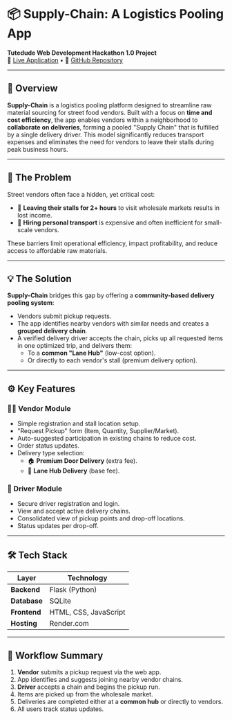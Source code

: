 # 📦 Supply-Chain: A Logistics Pooling App

**Tutedude Web Development Hackathon 1.0 Project**  
🔗 [Live Application](https://supplychain-ry30.onrender.com) • 📁 [GitHub Repository](https://github.com/Kanikaravi-29/Supplychain.git)

---

## 📌 Overview

**Supply-Chain** is a logistics pooling platform designed to streamline raw material sourcing for street food vendors. Built with a focus on **time and cost efficiency**, the app enables vendors within a neighborhood to **collaborate on deliveries**, forming a pooled "Supply Chain" that is fulfilled by a single delivery driver. This model significantly reduces transport expenses and eliminates the need for vendors to leave their stalls during peak business hours.

---

## 🧩 The Problem

Street vendors often face a hidden, yet critical cost:  
- 🚶 **Leaving their stalls for 2+ hours** to visit wholesale markets results in lost income.  
- 🚚 **Hiring personal transport** is expensive and often inefficient for small-scale vendors.

These barriers limit operational efficiency, impact profitability, and reduce access to affordable raw materials.

---

## 💡 The Solution

**Supply-Chain** bridges this gap by offering a **community-based delivery pooling system**:
- Vendors submit pickup requests.
- The app identifies nearby vendors with similar needs and creates a **grouped delivery chain**.
- A verified delivery driver accepts the chain, picks up all requested items in one optimized trip, and delivers them:
  - To a **common "Lane Hub"** (low-cost option).
  - Or directly to each vendor's stall (premium delivery option).

---

## ⚙️ Key Features

### 🧑‍🍳 Vendor Module
- Simple registration and stall location setup.
- "Request Pickup" form (Item, Quantity, Supplier/Market).
- Auto-suggested participation in existing chains to reduce cost.
- Order status updates.
- Delivery type selection:
  - 🏠 **Premium Door Delivery** (extra fee).
  - 🏬 **Lane Hub Delivery** (base fee).

### 🚚 Driver Module
- Secure driver registration and login.
- View and accept active delivery chains.
- Consolidated view of pickup points and drop-off locations.
- Status updates per drop-off.

---

## 🛠 Tech Stack

| Layer      | Technology           |
|------------|----------------------|
| **Backend** | Flask (Python)       |
| **Database** | SQLite              |
| **Frontend** | HTML, CSS, JavaScript |
| **Hosting** | Render.com           |

---

## 🔄 Workflow Summary

1. **Vendor** submits a pickup request via the web app.
2. App identifies and suggests joining nearby vendor chains.
3. **Driver** accepts a chain and begins the pickup run.
4. Items are picked up from the wholesale market.
5. Deliveries are completed either at a **common hub** or directly to vendors.
6. All users track status updates.


